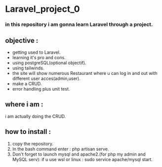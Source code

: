 # Laravel_project_0
### in this repository i am gonna learn Laravel through a project.
## objective : 
* getting used to Laravel.
* learning it's pro and cons.
* using postgreSQL(optional objectif).
* using tailwinds.
* the site will show numerous Restaurant where u can log in and out with different user acces(admin,user).
* make a CRUD.
* error handling plus unit test.

## where i am :
i am actually doing the CRUD.

## how to install :
1. copy the repository.
2. In the bash command enter : php artisan serve.
3. Don't forget to launch mysql and apache2.(for php my admin and MySQL serv): if u use wsl or linux : sudo service apache/mysql start.
